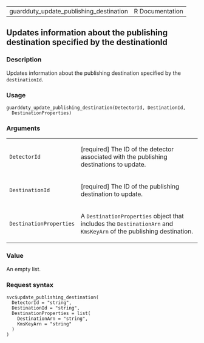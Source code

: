 <table style="width: 100%;">
<tbody>
<tr class="odd">
<td>guardduty_update_publishing_destination</td>
<td style="text-align: right;">R Documentation</td>
</tr>
</tbody>
</table>

## Updates information about the publishing destination specified by the destinationId

### Description

Updates information about the publishing destination specified by the
`destinationId`.

### Usage

    guardduty_update_publishing_destination(DetectorId, DestinationId,
      DestinationProperties)

### Arguments

<table>
<colgroup>
<col style="width: 35%" />
<col style="width: 65%" />
</colgroup>
<tbody>
<tr class="odd">
<td><code
id="guardduty_update_publishing_destination_:_DetectorId">DetectorId</code></td>
<td><p>[required] The ID of the detector associated with the publishing
destinations to update.</p></td>
</tr>
<tr class="even">
<td><code
id="guardduty_update_publishing_destination_:_DestinationId">DestinationId</code></td>
<td><p>[required] The ID of the publishing destination to
update.</p></td>
</tr>
<tr class="odd">
<td><code
id="guardduty_update_publishing_destination_:_DestinationProperties">DestinationProperties</code></td>
<td><p>A <code>DestinationProperties</code> object that includes the
<code>DestinationArn</code> and <code>KmsKeyArn</code> of the publishing
destination.</p></td>
</tr>
</tbody>
</table>

### Value

An empty list.

### Request syntax

    svc$update_publishing_destination(
      DetectorId = "string",
      DestinationId = "string",
      DestinationProperties = list(
        DestinationArn = "string",
        KmsKeyArn = "string"
      )
    )
